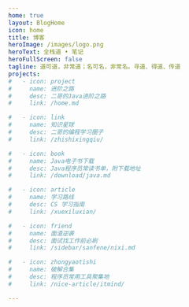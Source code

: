 ```yaml
---
home: true
layout: BlogHome
icon: home
title: 博客
heroImage: /images/logo.png
heroText: 全栈道 • 笔记
heroFullScreen: false
tagline: 道可道，非常道；名可名，非常名。寻道、得道、传道
projects:
#   - icon: project
#     name: 进阶之路
#     desc: 二哥的Java进阶之路
#     link: /home.md

#   - icon: link
#     name: 知识星球
#     desc: 二哥的编程学习圈子
#     link: /zhishixingqiu/

#   - icon: book
#     name: Java电子书下载
#     desc: Java程序员常读书单，附下载地址
#     link: /download/java.md

#   - icon: article
#     name: 学习路线
#     desc: CS 学习指南
#     link: /xuexiluxian/

#   - icon: friend
#     name: 面渣逆袭
#     desc: 面试找工作前必刷
#     link: /sidebar/sanfene/nixi.md

#   - icon: zhongyaotishi
#     name: 破解合集
#     desc: 程序员常用工具聚集地
#     link: /nice-article/itmind/

---
```

